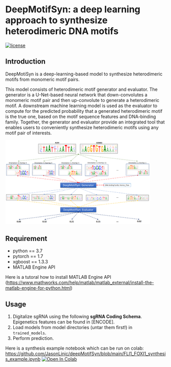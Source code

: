 # DeepMotifSyn: a deep learning approach to synthesize heterodimeric DNA motifs
[![license](https://img.shields.io/github/license/mashape/apistatus.svg?maxAge=2592000)](https://github.com/JasonLinjc/deepMotifSyn/LICENSE)

## Introduction
DeepMotiSyn is a deep-learning-based model to synthesize heterodimeric motifs from monomeric motif pairs. 
 
This model consists of heterodimeric motif generator and evaluator. The generator is a U-Net-based neural network that down-convolutes a monomeric motif pair and then up-convolute to generate a heterodimeric motif. A downstream machine learning model is used as the evaluator to compute for the predicted probability that a generated heterodimeric motif is the true one, based on the motif sequence features and DNA-binding family. Together, the generator and evaluator provide an integrated tool that enables users to conveniently synthesize heterodimeric motifs using any motif pair of interests.

<img src="images/deepMotifSyn.png" width="90%" height="90%" class="center" />
 
## Requirement
* python == 3.7
* pytorch == 1.7
* xgboost == 1.3.3
* MATLAB Engine API

Here is a tutoral how to install MATLAB Engine API (https://www.mathworks.com/help/matlab/matlab_external/install-the-matlab-engine-for-python.html)

## Usage
1. Digitalize sgRNA using the following **sgRNA Coding Schema**. Epigenetics features can be found in [ENCODE].
2. Load models from model directories (untar them first!) in `trained_models`. 
3. Perform prediction.

Here is a synthesis example notebook which can be run on colab: 
https://github.com/JasonLinjc/deepMotifSyn/blob/main/FLI1_FOXI1_synthesis_example.ipynb [![Open In Colab](https://colab.research.google.com/assets/colab-badge.svg)](https://github.com/JasonLinjc/deepMotifSyn/blob/main/FLI1_FOXI1_synthesis_example.ipynb)
